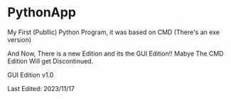 # PythonApp

My First (Publlic) Python Program, it was based on CMD (There's an exe version)

And Now, There is a new Edition and its the GUI Edition!!
Mabye The CMD Edition Will get Discontinued.



GUI Edition v1.0

Last Edited: 2023/11/17
